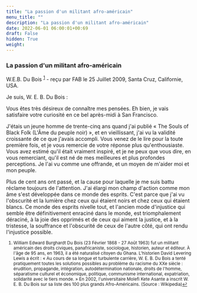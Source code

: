 ```yaml
---
title: "La passion d'un militant afro-américain"
menu_title: ""
description: "La passion d'un militant afro-américain"
date: 2022-06-01 06:00:01+00:69
draft: False
hidden: True
weight:
---
```

### La passion d'un militant afro-américain

W.E.B. Du Bois <sup id="a1">[1](#f1)</sup> - reçu par FAB le 25 Juillet 2009, Santa Cruz, Californie, USA.

Je suis, W. E. B. Du Bois :

Vous êtes très désireux de connaître mes pensées. Eh bien, je vais satisfaire votre curiosité en ce bel après-midi à San Francisco.

J'étais un jeune homme de trente-cinq ans quand j'ai publié « The Souls of Black Folk (L'Âme du peuple noir) », et en vieillissant, j'ai vu la validité croissante de ce que j'avais accompli.
Vous venez de le lire pour la toute première fois, et je vous remercie de votre réponse plus qu'enthousiaste. Vous avez estimé qu'il était vraiment inspiré, et je ne peux que vous dire, en vous remerciant, qu'il est né de mes meilleures et plus profondes perceptions. Je l'ai vu comme une offrande, et un moyen de m'aider moi et mon peuple.

Plus de cent ans ont passé, et la cause pour laquelle je me suis battu réclame toujours de l'attention. J'ai élargi mon champ d'action comme mon âme s'est développée dans ce monde des esprits. C'est parce que j'ai vu l'obscurité et la lumière chez ceux qui étaient noirs et chez ceux qui étaient blancs. Ce monde des esprits nivelle tout, et l'ancien mode d'injustice qui semble être définitivement enraciné dans le monde, est triomphalement déraciné, à la joie des opprimés et de ceux qui aiment la justice, et à la tristesse, la souffrance et l'obscurité de ceux de l'autre côté, qui ont rendu l'injustice possible.
<small>

1. <large id="f1"> William Edward Burghardt Du Bois (23 Février 1868 - 27 Août 1963) fut un militant américain des droits civiques, panafricaniste, sociologue, historien, auteur et éditeur. À l'âge de 95 ans, en 1963, il a été naturalisé citoyen du Ghana. L'historien David Levering Lewis a écrit : « Au cours de sa longue et turbulente carrière, W. E. B. Du Bois a tenté pratiquement toutes les solutions possibles au problème du racisme du XXe siècle : érudition, propagande, intégration, autodétermination nationale, droits de l'homme, séparatisme culturel et économique, politique, communisme international, expatriation, solidarité avec le tiers monde. » En 2002, l'universitaire Molefi Kete Asante a inscrit W. E. B. Du Bois sur sa liste des 100 plus grands Afro-Américains. (Source : Wikipedia)[↩](#a1)
